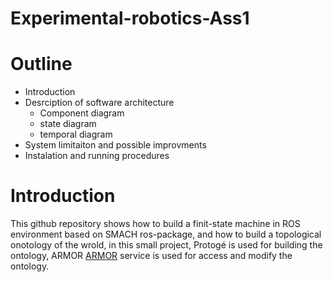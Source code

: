 # Experimental-robotics-Ass1
# Outline 
* Introduction 
* Desrciption of software architecture 
  * Component diagram
  * state diagram 
  * temporal diagram 
* System limitaiton and possible improvments 
* Instalation and running procedures 
# Introduction 
This github repository shows how to build a finit-state machine in ROS environment based on SMACH ros-package, and how to build a topological onotology of the wrold, in this small project, Protogé is used for building the ontology, ARMOR [ARMOR]([https://pages.github.com/](https://github.com/EmaroLab/armor_rds_tutorial)) service is used for access and modify the ontology.  
